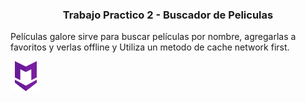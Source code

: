 <h3 align="center">Trabajo Practico 2 - Buscador de Peliculas</h3>

Películas galore sirve para buscar películas por nombre, agregarlas a favoritos y verlas offline y Utiliza un metodo de cache network first.

![alt text](https://github.com/adam-p/markdown-here/raw/master/src/common/images/icon48.png "Logo Title Text 1")
